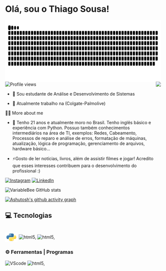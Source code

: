 <h1 align="left"> Olá, sou o Thiago Sousa!</h1>
<img align="center" height="200" src="https://raw.githubusercontent.com/Platane/snk/output/github-contribution-grid-snake.svg"/>
<img align="right" height="300"
src="https://mir-s3-cdn-cf.behance.net/project_modules/max_1200/a3e01c106954973.5f9b91e43706a.gif"/>
<img src="https://komarev.com/ghpvc/?username=ThiagoSousaa&color=yellow" alt="Profile views" /> </p>

- 🌱 Sou estudante de Análise e Desenvolvimento de Sistemas

- 🔭 Atualmente trabalho na (Colgate-Palmolive)

<!-- Dropdown -->
  <p>👨‍💻 More about me</p>

  - 💬 Tenho 21 anos e atualmente moro no Brasil. Tenho inglês básico e experiência com Python. Possuo também conhecimentos intermediários na área de TI, exemplos: Redes, Cabeamento, Processos de reparo e análise de erros, formatação de máquinas, atualização, lógica de programação, gerenciamento de arquivos, hardware básico...

  - ⚡Gosto de ler notícias, livros, além de assistir filmes e jogar! Acredito que esses interesses contribuem para o desenvolvimento do profissional :)

<!-- Links -->
[![Instagram](https://img.shields.io/badge/Instagram-E4405F?style=for-the-badge&logo=instagram&logoColor=white)](https://www.instagram.com/thz_tlzo/)
[![LinkedIn](https://img.shields.io/badge/LinkedIn-0077B5?style=for-the-badge&logo=linkedin&logoColor=white)](https://www.linkedin.com/in/thiago-de-sousa-489a3a21a/)

<!-- GithubStats -->
![VariableBee GitHub stats](https://github-readme-stats.vercel.app/api?username=ThiagoSousaa&show_icons=true&theme=gotham)

[![Ashutosh's github activity graph](https://github-readme-activity-graph.vercel.app/graph?username=ThiagoSousaa&bg_color=1b2436&color=27ece9&line=63c573&point=75d0d7&area=true&hide_border=true)](https://github.com/ashutosh00710/github-readme-activity-graph)
</p>

## 💻​ Tecnologias
<div style="display: inline_block"><br/>
   <img align="center" alt="Rafa-Python" height="30" width="40" src="https://raw.githubusercontent.com/devicons/devicon/master/icons/python/python-original.svg">
   <img align="center" alt="html5," src="https://img.shields.io/badge/Google_Cloud-4285F4?style=for-the-badge&logo=google-cloud&logoColor=white"/>
   <img align="center" alt="html5," src="https://img.shields.io/badge/Microsoft-666666?style=for-the-badge&logo=microsoft&logoColor=white"/>
</div>

  </div>


  <!-- Skills: Tools & Frameworks -->
  <div style="flex-basis: 48%;">
    <h3>⚙️ Ferramentas | Programas </h3>
    <img align="center" alt="VScode" height="30" width="40" src="https://cdn.jsdelivr.net/gh/devicons/devicon/icons/vscode/vscode-original.svg">
    <img align="center" alt="html5," src="https://img.shields.io/badge/GitHub-100000?style=for-the-badge&logo=github&logoColor=white"/>
  </div>
  
<br></br>


